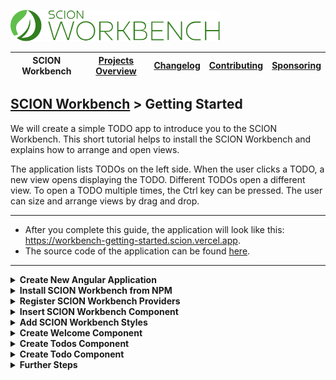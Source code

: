 <a href="/README.md"><img src="/resources/branding/scion-workbench-banner.svg" height="50" alt="SCION Workbench"></a>

| SCION Workbench | [Projects Overview][menu-projects-overview] | [Changelog][menu-changelog] | [Contributing][menu-contributing] | [Sponsoring][menu-sponsoring] |  
| --- | --- | --- | --- | --- |

## [SCION Workbench][menu-home] > Getting Started

We will create a simple TODO app to introduce you to the SCION Workbench. This short tutorial helps to install the SCION Workbench and explains how to arrange and open views.

The application lists TODOs on the left side. When the user clicks a TODO, a new view opens displaying the TODO. Different TODOs open a different view. To open a TODO multiple times, the Ctrl key can be pressed. The user can size and arrange views by drag and drop.

***
- After you complete this guide, the application will look like this: https://workbench-getting-started.scion.vercel.app.
- The source code of the application can be found <a href="https://github.com/SchweizerischeBundesbahnen/scion-workbench/raw/master/apps/workbench-getting-started-app/src">here</a>.
***

<details>
    <summary><strong>Create New Angular Application</strong></summary>
    <br>

Run the following command to create a new Angular application.

```console
ng new workbench-getting-started --routing=false --style=scss --ssr=false --skip-tests
```

</details>

<details>
    <summary><strong>Install SCION Workbench from NPM</strong></summary>
    <br>

Run the following command to install the SCION Workbench and required dependencies.

```console
npm install @scion/workbench @scion/workbench-client @scion/toolkit @scion/components @scion/microfrontend-platform @angular/cdk
```

</details>

<details>
    <summary><strong>Register SCION Workbench Providers</strong></summary>
    <br>

Open `app.config.ts` and register SCION Workbench providers. Added lines are marked with `[+]`.

```ts
    import {ApplicationConfig} from '@angular/core';
[+] import {provideWorkbench} from '@scion/workbench';
[+] import {provideRouter, withComponentInputBinding} from '@angular/router';
[+] import {provideAnimations} from '@angular/platform-browser/animations';
    
    export const appConfig: ApplicationConfig = {
      providers: [
[+]     provideWorkbench(),
[+]     provideRouter([], withComponentInputBinding()),
[+]     provideAnimations(), // required by the SCION Workbench
      ],
    };
```

We configure the router with `componentInputBinding` to read parameters directly from component inputs. SCION Workbench does not require this feature, but it simplifies this tutorial.

</details>

<details>
    <summary><strong>Insert SCION Workbench Component</strong></summary>
    <br>

Open `app.component.html` and change it as follows:

```html 
<wb-workbench/>
```

The workbench itself does not position nor lay out the `<wb-workbench>` component. Depending on your requirements, you may want the workbench to fill the entire page viewport or only parts of it, for example, if you have a header, footer, or navigation panel.

For a quick start, position the workbench absolutely and align it with the page viewport. Open `app.component.scss` and change it as follows:
```scss
  wb-workbench {
    position: absolute;
    inset: 0;
  }
```
</details>

<details>
    <summary><strong>Add SCION Workbench Styles</strong></summary>
    <br>

The workbench requires some styles to be imported into `styles.scss`, as follows:

```scss
@use '@scion/workbench';
``` 

Also, download the workbench icon font from <a href="https://github.com/SchweizerischeBundesbahnen/scion-workbench/raw/master/resources/scion-workbench-icons/fonts/fonts.zip">GitHub</a>, unzip the font files, and place the extracted files in the `/public/fonts` folder.

</details>

<details>
    <summary><strong>Create Welcome Component</strong></summary>
    <br>


In this step, we will create a component that displays a welcome message when no view is open in the main area.

1. Create a new component using the Angular CLI.

    ```console
    ng generate component welcome --skip-tests
    ```

2. Open `welcome.component.ts` component and export it by default.

    ```ts
        import {Component} from '@angular/core';

        @Component({
          selector: 'app-welcome',
          templateUrl: './welcome.component.html',
          styleUrl: './welcome.component.scss',
        })
    [+] export default class WelcomeComponent {
        }
    ```

3. Open `welcome.component.html` and change it as follows:

    ```html
    What needs to be done today?
    ```

4. Register a route in `app.config.ts` for the component.

   In this step, we bind the component to the empty path route to display it when the application is opened.

    ```ts
        import {ApplicationConfig} from '@angular/core';
        import {provideWorkbench} from '@scion/workbench';
        import {provideRouter, withComponentInputBinding} from '@angular/router';
        import {provideAnimations} from '@angular/platform-browser/animations';
    
        export const appConfig: ApplicationConfig = {
          providers: [
            provideWorkbench(),
            provideRouter([
    [+]       {path: '', loadComponent: () => import('./welcome/welcome.component')},
            ], withComponentInputBinding()),
            provideAnimations(),
          ],
       };
    ```

   Run `ng serve` and open a browser to http://localhost:4200. You should see the welcome message.

</details>

<details>
    <summary><strong>Create Todos Component</strong></summary>
    <br>

In this step, we will create the TODO list and place it to the left of the main area. We will use the `TodoService` to get some sample TODOs. You can download the `todo.service.ts` file from <a href="https://github.com/SchweizerischeBundesbahnen/scion-workbench/raw/master/apps/workbench-getting-started-app/src/app/todo.service.ts">here</a>.

1. Create a new component using the Angular CLI.
    ```console
    ng generate component todos --skip-tests
    ```
2. Open `todos.component.ts` and change it as follows.

    ```ts
        import {Component} from '@angular/core';
    [+] import {WorkbenchRouterLinkDirective, WorkbenchView} from '@scion/workbench';
    [+] import {TodoService} from '../todo.service';
    
        @Component({
          selector: 'app-todos',
          templateUrl: './todos.component.html',
          imports: [
    [+]     WorkbenchRouterLinkDirective,
          ],
        })
    [+] export default class TodosComponent {

    [+]   protected todoService = inject(TodoService);

    [+]   constructor() {
    [+]     const view = inject(WorkbenchView);

    [+]     view.title = 'Todos';
    [+]     view.heading = 'What to do today?';
    [+]     view.closable = false;
    [+]   }
        }
    ```
   In the constructor, we inject the view handle `WorkbenchView`. Using this handle, we can interact with the view, for example, set the title or make the view non-closable. We also inject a reference to the `TodoService` to iterate over the todos in the template.

   We also change the component to be exported by default, making it easier to register the route for the component.

3. Open `todos.component.html` and change it as follows:

    ```html
    <ol>
      @for (todo of todoService.todos; track todo.id) {
        <li>
          <a [wbRouterLink]="['/todos', todo.id]" [wbRouterLinkExtras]="{target: 'auto'}">{{todo.task}}</a>
        </li>
      }
    </ol>
    ```

   For each TODO, we create a link. When the user clicks on a link, a new view with the TODO will open. In a next step we will create the TODO component and register it under the route `/todos/:id`.

   > Note that we are using the `wbRouterLink` and not the `routerLink` directive. The `wbRouterLink` directive is the Workbench equivalent of the Angular Router link to navigate views. By default, `wbRouterLink` navigates the current view. In this example, however, we want to open the `todo` component in a new view or, if already open, activate it. Therefore, we set the target to `auto`.
4. Register a route in `app.config.ts` for the component.

    ```ts
        import {ApplicationConfig} from '@angular/core';
        import {provideWorkbench} from '@scion/workbench';
        import {provideRouter, withComponentInputBinding} from '@angular/router';
        import {provideAnimations} from '@angular/platform-browser/animations';
    
        export const appConfig: ApplicationConfig = {
          providers: [
            provideWorkbench(),
            provideRouter([
              {path: '', loadComponent: () => import('./welcome/welcome.component')},
    [+]       {path: 'todos', loadComponent: () => import('./todos/todos.component')}, 
            ], withComponentInputBinding()),
            provideAnimations(),
          ],
       };
    ```

5. Add the TODO list to the workbench layout.

   Open `app.config.ts` and configure the workbench with the initial layout.

   ```ts
       import {ApplicationConfig} from '@angular/core';
       import {provideWorkbench} from '@scion/workbench';
       import {provideRouter, withComponentInputBinding} from '@angular/router';
       import {provideAnimations} from '@angular/platform-browser/animations';
   [+] import {MAIN_AREA, WorkbenchLayoutFactory} from '@scion/workbench';
   
       export const appConfig: ApplicationConfig = {
         providers: [
           provideWorkbench({
   [+]       layout: (factory: WorkbenchLayoutFactory) => factory
   [+]         .addPart(MAIN_AREA)
   [+]         .addPart('left', {relativeTo: MAIN_AREA, align: 'left', ratio: .25})
   [+]         .addView('todos', {partId: 'left'})
   [+]         .navigateView('todos', ['todos'])
           }),
           provideRouter([
             {path: '', loadComponent: () => import('./welcome/welcome.component')},
             {path: 'todos', loadComponent: () => import('./todos/todos.component')}, 
           ], withComponentInputBinding()),
           provideAnimations(),
         ],
      };
   ```

   In the above code snippet, we create a layout with two parts, the main area and a part left to it. We align the `left` part to the left of the main area. We want it to take up 25% of the available space. Next, we add the `todos` view to the left part. Finally, we navigate the `todos` view to the `todos` component.

   For detailed explanations on defining the workbench layout, refer to [Defining the initial workbench layout][link-how-to-define-initial-workbench-layout].

   Open a browser to http://localhost:4200. You should see the TODO list left to the main area.
</details>

<details>
    <summary><strong>Create Todo Component</strong></summary>
    <br>

In this step, we will create a component to open a TODO in a view in the main area.

1. Create a new component using the Angular CLI.
    ```console
    ng generate component todo --skip-tests
    ```
2. Open `todo.component.ts` and change it as follows.

    ```ts
    [+] import {Component, computed, effect, inject, input, LOCALE_ID} from '@angular/core';
    [+] import {WorkbenchView} from '@scion/workbench';
    [+] import {TodoService} from '../todo.service';
    [+] import {DatePipe, formatDate} from '@angular/common';

        @Component({
          selector: 'app-todo',
          templateUrl: './todo.component.html',
          styleUrl: './todo.component.scss',
          imports: [
    [+]     DatePipe,
          ],
        })
    [+] export default class TodoComponent {
        
    [+]   public id = input.required<string>();

    [+]   private todoService = inject(TodoService);
    [+]   private locale = inject(LOCALE_ID);
   
    [+]   protected todo = computed(() => this.todoService.getTodo(this.id()));

    [+]   constructor() {
    [+]     const view = inject(WorkbenchView);

    [+]     effect(() => {
    [+]       view.title = this.todo().task;
    [+]       view.heading = `Due by ${formatDate(this.todo().dueDate, 'short', this.locale)}`;
    [+]     });
    [+]   }   
        }
    ```
   In this step, we define an input property to read the id of the TODO. Using the `computed` function, we fetch the TODO based on the provided id. In the constructor, we inject `WorkbenchView` and use an effect to set the view's title and heading.

   We also change the component to be exported by default, making it easier to register the route for the component.

   In the next step, we will render the TODO in the template.

3. Open `todo.component.html` and change it as follows.

    ```html
    <span>Task:</span>{{todo().task}}
    <span>Due Date:</span>{{todo().dueDate | date:'short'}}
    <span>Notes:</span>{{todo().notes}}
    ```

4. Open `todo.component.scss` and add the following styles.

    ```css
    :host {
      padding: 1em;
      display: grid;
      grid-template-columns: auto 1fr;
      gap: .5em 2em;
      place-content: start;
    }
    ```
   We add some CSS to get a tabular presentation of the TODO.

5. Register a route in `app.config.ts` for the component.

   Finally, we need to register a route for the component. We can then navigate to this component in a view using the `WorkbenchRouter` or `wbRouterLink`.

   ```ts
       import {ApplicationConfig} from '@angular/core';
       import {provideWorkbench} from '@scion/workbench';
       import {provideRouter, withComponentInputBinding} from '@angular/router';
       import {provideAnimations} from '@angular/platform-browser/animations';
       import {MAIN_AREA, WorkbenchLayoutFactory} from '@scion/workbench';
   
       export const appConfig: ApplicationConfig = {
         providers: [
           provideWorkbench({
             layout: (factory: WorkbenchLayoutFactory) => factory
               .addPart(MAIN_AREA)
               .addPart('left', {relativeTo: MAIN_AREA, align: 'left', ratio: .25})
               .addView('todos', {partId: 'left'})
               .navigateView('todos', ['todos'])
           }),
         provideRouter([
           {path: '', loadComponent: () => import('./welcome/welcome.component')},
           {path: 'todos', loadComponent: () => import('./todos/todos.component')},
   [+]     {path: 'todos/:id', loadComponent: () => import('./todo/todo.component')},  
         ], withComponentInputBinding()),
         provideAnimations(),
        ],
       };
   ```

   Below the code from the previous step how we open the TODO view using the `wbRouterLink` directive.
   ```html
   <ol>
     @for (todo of todoService.todos; track todo.id) {
       <li>
         <a [wbRouterLink]="['/todos', todo.id]" [wbRouterLinkExtras]="{target: 'auto'}">{{todo.task}}</a>
       </li>
     }
   </ol>
   ```

   Open a browser to http://localhost:4200. You should see the TODO list left to the main area. When you click on a TODO, a new view opens displaying the TODO. Different TODOs open a different view. To open a TODO multiple times, also press the Ctrl key.

</details>

<details>
    <summary><strong>Further Steps</strong></summary>
    <br>

This short guide has introduced you to the basics of SCION Workbench. For more advanced topics, please refer to our [How-To][link-how-to] guides.

</details>

[link-how-to-define-initial-workbench-layout]: /docs/site/howto/how-to-define-initial-layout.md

[menu-home]: /README.md
[menu-projects-overview]: /docs/site/projects-overview.md
[menu-changelog]: /docs/site/changelog.md
[menu-contributing]: /CONTRIBUTING.md
[menu-sponsoring]: /docs/site/sponsoring.md

[link-how-to]: /docs/site/howto/how-to.md
